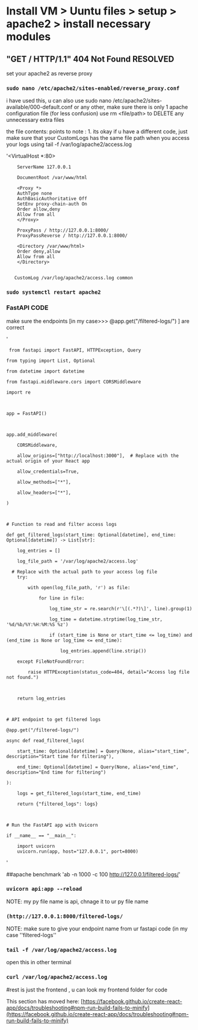 # Install VM > Uuntu files > setup > apache2 > install necessary modules 

## "GET / HTTP/1.1" 404 Not Found RESOLVED


set your apache2 as reverse proxy 

### `sudo nano /etc/apache2/sites-enabled/reverse_proxy.conf`

i have used this, u can also use sudo nano /etc/apache2/sites-available/000-default.conf
or any other, make sure there is only 1 apache configuration file (for less confusion) use rm <file/path> to DELETE any unnecessary extra files

the file contents: 
points to note : 1. its okay if u have a different code, just make sure that your CustomLogs <file path> has the same file path when you access your logs using tail -f /var/log/apache2/access.log



'<VirtualHost *:80>
        
        ServerName 127.0.0.1

        DocumentRoot /var/www/html

        <Proxy *>
        AuthType none
        AuthBasicAuthoritative Off
        SetEnv proxy-chain-auth On
        Order allow,deny
        Allow from all
        </Proxy>
     
        ProxyPass / http://127.0.0.1:8000/
        ProxyPassReverse / http://127.0.0.1:8000/

        <Directory /var/www/html>
        Order deny,allow
        Allow from all
        </Directory>

       
       CustomLog /var/log/apache2/access.log common


</VirtualHost>

### `sudo systemctl restart apache2`

### FastAPI CODE 
make sure the endpoints [in my case>>> @app.get("/filtered-logs/") ] are correct 

'

     from fastapi import FastAPI, HTTPException, Query

    from typing import List, Optional

    from datetime import datetime

    from fastapi.middleware.cors import CORSMiddleware

    import re



    app = FastAPI()



    app.add_middleware(

        CORSMiddleware,

        allow_origins=["http://localhost:3000"],  # Replace with the actual origin of your React app

        allow_credentials=True,

        allow_methods=["*"],

        allow_headers=["*"],

    )



    # Function to read and filter access logs

    def get_filtered_logs(start_time: Optional[datetime], end_time: Optional[datetime]) -> List[str]:

        log_entries = []

        log_file_path = '/var/log/apache2/access.log'

      # Replace with the actual path to your access log file
        try:

            with open(log_file_path, 'r') as file:

                for line in file:

                    log_time_str = re.search(r'\[(.*?)\]', line).group(1)

                    log_time = datetime.strptime(log_time_str, '%d/%b/%Y:%H:%M:%S %z')

                    if (start_time is None or start_time <= log_time) and (end_time is None or log_time <= end_time):

                        log_entries.append(line.strip())
   
        except FileNotFoundError:

            raise HTTPException(status_code=404, detail="Access log file not found.")



        return log_entries



    # API endpoint to get filtered logs

    @app.get("/filtered-logs/")

    async def read_filtered_logs(

        start_time: Optional[datetime] = Query(None, alias="start_time", description="Start time for filtering"),

        end_time: Optional[datetime] = Query(None, alias="end_time", description="End time for filtering")

    ):

        logs = get_filtered_logs(start_time, end_time)

        return {"filtered_logs": logs}



    # Run the FastAPI app with Uvicorn

    if __name__ == "__main__":

        import uvicorn
        uvicorn.run(app, host="127.0.0.1", port=8000)                              

'

##apache benchmark 
'ab -n 1000 -c 100 http://127.0.0.1/filtered-logs/' 


### `uvicorn api:app --reload`
NOTE: my py file name is api, chnage it to ur py file name 

### `(http://127.0.0.1:8000/filtered-logs/`
NOTE: make sure to give your endpoint name from ur fastapi code (in my case ''filtered-logs''

### `tail -f /var/log/apache2/access.log`

open this in other terminal 
### `curl /var/log/apache2/access.log`

#rest is just the frontend , u can look my frontend folder for code 


This section has moved here: [https://facebook.github.io/create-react-app/docs/troubleshooting#npm-run-build-fails-to-minify](https://facebook.github.io/create-react-app/docs/troubleshooting#npm-run-build-fails-to-minify)
